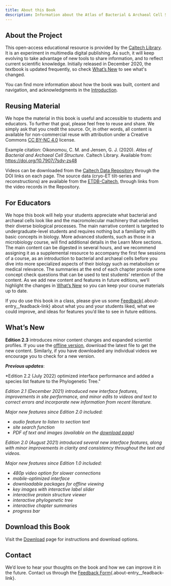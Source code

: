 ```yaml
---
title: About this Book
description: Information about the Atlas of Bacterial & Archaeal Cell Structure, including how to reuse the open-access material and resources for educators
---
```

## About the Project

This open-access educational resource is provided by the [Caltech Library](https://www.library.caltech.edu/). It is an experiment in multimedia digital publishing. As such, it will keep evolving to take advantage of new tools to share information, and to reflect current scientific knowledge. Initially released in December 2020, the textbook is updated frequently, so check [What’s New](#WhatsNew) to see what's changed.

You can find more information about how the book was built, content and navigation, and acknowledgments in the [Introduction](introduction.html).


## Reusing Material

We hope the material in this book is useful and accessible to students and educators. To further that goal, please feel free to reuse and share. We simply ask that you credit the source. Or, in other words, all content is available for non-commercial reuse with attribution under a Creative Commons [CC BY-NC 4.0](https://creativecommons.org/licenses/by-nc/4.0/) license. 

Example citation:
Oikonomou, C. M. and Jensen, G. J. (2020). *Atlas of Bacterial and Archaeal Cell Structure*. Caltech Library. Available from: https://doi.org/10.7907/7sdv-zs48

Videos can be downloaded from the [Caltech Data Repository](https://data.caltech.edu/) through the DOI links on each page. The source data (cryo-ET tilt-series and reconstructions) are available from the [ETDB-Caltech](https://etdb.caltech.edu/), through links from the video records in the Repository.


## For Educators

We hope this book will help your students appreciate what bacterial and archaeal cells look like and the macromolecular machinery that underlies their diverse biological processes. The main narrative content is targeted to undergraduate-level students and requires nothing but a familiarity with basic concepts in biology. More advanced students, such as those in a microbiology course, will find additional details in the Learn More sections. The main content can be digested in several hours, and we recommend assigning it as a supplemental resource to accompany the first few sessions of a course, as an introduction to bacterial and archaeal cells before you dive into more specialized aspects of their biology such as metabolism or medical relevance. The summaries at the end of each chapter provide some concept check questions that can be used to test students’ retention of the content. As we add new content and features in future editions, we’ll highlight the changes in [What’s New](#WhatsNew) so you can keep your course materials up to date. 

If you do use this book in a class, please give us some [Feedback](#feedbackForm){.about-entry__feadback-link} about what you and your students liked, what we could improve, and ideas for features you’d like to see in future editions. 


## What’s New

**Edition 2.3** introduces minor content changes and expanded scientist profiles. If you use the [offline version](download.html), download the latest file to get the new content. Similarly, if you have downloaded any individual videos we encourage you to check for a new version.


***Previous updates***:

*Edition 2.2 (July 2022) optimized interface performance and added a species list feature to the Phylogenetic Tree."

*Edition 2.1 (December 2021) introduced new interface features, improvements in site performance, and minor edits to videos and text to correct errors and incorporate new information from recent literature.*

*Major new features since Edition 2.0 included:*
- *audio feature to listen to section text*    
- *site search function*  
- *PDF of text and images (available on the [download page](download.html))*

*Edition 2.0 (August 2021) introduced several new interface features, along with minor improvements in clarity and consistency throughout the text and videos.*

*Major new features since Edition 1.0 included:*    
- *480p video option for slower connections*    
- *mobile-optimized interface*  
- *downloadable packages for offline viewing*   
- *key images with interactive label slider*    
- *interactive protein structure viewer*    
- *interactive phylogenetic tree*   
- *interactive chapter summaries*   
- *progress bar*    


## Download this Book

Visit the [Download](download.html) page for instructions and download options.


## Contact

We’d love to hear your thoughts on the book and how we can improve it in the future. Contact us through the [Feedback Form](#feedbackForm){.about-entry__feadback-link}.
